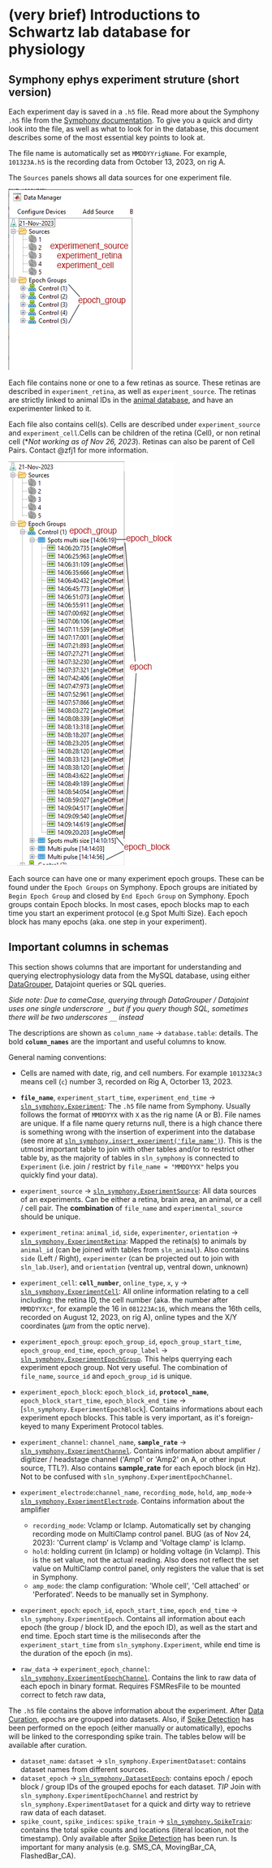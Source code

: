# (very brief) Introductions to Schwartz lab database for physiology

## Symphony ephys experiment struture (short version)
Each experiment day is saved in a `.h5` file. Read more about the Symphony `.h5` file from the [Symphony documentation](https://cafarm.gitbooks.io/symphony/content/File-Format.html).
To give you a quick and dirty look into the file, as well as what to look for in the database, this document describes some of the most essential key points to look at.

The file name is automatically set as `MMDDYYrigName`. For example, `101323A.h5` is the recording data from October 13, 2023, on rig A. 

The `Sources` panels shows all data sources for one experiment file.

![Symphony_1_pic](assets/symphony_1.png)


Each file contains none or one to a few retinas as source. These retinas are described in `experiment_retina`, as well as `experiment_source`. The retinas are strictly linked to animal IDs in the [animal database](), and have an experimenter linked to it.

Each file also contains cell(s). Cells are described under `experiment_source` and `experiment_cell`.Cells can be children of the retina (Cell), or non retinal cell (**Not working as of Nov 26, 2023*).
Retinas can also be parent of Cell Pairs. Contact @zfj1 for more information.

![symphony_2](assets/symphony_2.png)

Each source can have one or many experiment epoch groups. These can be found under the `Epoch Groups` on Symphony. Epoch groups are initiated by `Begin Epoch Group` and closed by `End Epoch Group` on Symphony.
Epoch groups contain Epoch blocks. In most cases, epoch blocks map to each time you start an experiment protocol (e.g Spot Multi Size). Each epoch block has many epochs (aka. one step in your experiment).

## Important columns in schemas

This section shows columns that are important for understanding and querying electrophysiology data from the MySQL database, using either [DataGrouper](DataGrouper.md), Datajoint queries or SQL queries.

*Side note: Due to cameCase, querying through DataGrouper / Datajoint uses one single underscrore `_`, but if you query though SQL, sometimes there will be two underscores `__` instead*

The descriptions are shown as `column_name` -> `database.table`: details. The bold **`column_names`** are the important and useful columns to know.

General naming conventions:
- Cells are named with date, rig, and cell numbers. For example `101323Ac3` means cell (`c`) number 3, recorded on Rig A, Octorber 13, 2023.

- **`file_name`**, `experiment_start_time`, `experiment_end_time` -> [`sln_symphony.Experiment`](./assets/01_sln_symphony_experiment.png): The  `.h5` file name from Symphony. Usually follows the format of `MMDDYYX` with `X` as the rig name (A or B). File names are unique. If a file name query returns null, there is a high chance there is something wrong with the insertion of experiment into the database (see more at [`sln_symphony.insert_experiment('file_name')`]()). This is the utmost important table to join with other tables and/or to restrict other table by, as the majority of tables in `sln_symphony` is connected to `Experiment` (i.e. join / restrict by `file_name = "MMDDYYX"` helps you quickly find your data).
- `experiment_source` -> [`sln_symphony.ExperimentSource`](./assets/02_sln_symphony_%20experiment__source.png): All data sources of an experiments. Can be either a retina, brain area, an animal, or a cell / cell pair. The **combination** of `file_name` and `experimental_source` should be unique. 
- `experiment_retina`: `animal_id`, `side`, `experimenter`, `orientation` -> [`sln_symphony.ExperimentRetina`](./assets/03_sln_symphony_experiment__retina.png): Mapped the retina(s) to animals by `animal_id` (can be joined with tables from `sln_animal`). Also contains `side` (Left / Right), `experimenter` (can be projected out to join with `sln_lab.User`), and `orientation` (ventral up, ventral down, unknown)
- `experiment_cell`: **`cell_number`**, `online_type`, `x`, `y` -> [`sln_symphony.ExperimentCell`](./assets/04_sln_symphony%20_experiment__cell.png): All online information relating to a cell including: the retina ID, the cell number (aka. the number after `MMDDYYXc*`, for example the 16 in `081223Ac16`, which means the 16th cells, recorded on August 12, 2023, on rig A),  online types and the X/Y coordinates ($\mu m$ from the optic nerve). 
- `experiment_epoch_group`: `epoch_group_id`, `epoch_group_start_time`, `epoch_group_end_time`, `epoch_group_label` -> [`sln_symphony.ExperimentEpochGroup`](./assets/05_sln_symphony_experiment__epoch_group.png). This helps querrying each experiment epoch group. Not very useful. The combination of `file_name`, `source_id` and `epoch_group_id` is unique.
- `experiment_epoch_block`: `epoch_block_id`, **`protocol_name`**, `epoch_block_start_time`, `epoch_block_end_time` -> [`sln_symphony.ExperimentEpochBlock`]. Contains informations about each experiment epoch blocks. This table is very important, as it's foreign-keyed to many Experiment Protocol tables. 
- `experiment_channel`: `channel_name`, **`sample_rate`** -> [`sln_symphony.ExperimentChannel`](./assets/06_sln_symphony_experiment__channel.png). Contains information about amplifier / digitizer / headstage channel ('Amp1' or 'Amp2' on A, or other input source, TTL?). Also contains **sample_rate** for each epoch block (in Hz). Not to be confused with `sln_symphony.ExperimentEpochChannel`. 
- `experiment_electrode`:`channel_name`, `recording_mode`, `hold`, `amp_mode`-> [`sln_symphony.ExperimentElectrode`](./assets/07_sln_symphony_experiment__electrode.png). Contains information about the amplifier
  - `recording_mode`: Vclamp or Iclamp. Automatically set by changing recording mode on MultiClamp control panel. BUG (as of Nov 24, 2023): 'Current clamp' is Vclamp and 'Voltage clamp' is Iclamp.
  - `hold`: holding current (in Iclamp) or holding voltage (in Vclamp). This is the set value, not the actual reading. Also does not reflect the set value on MultiClamp control panel, only registers the value that is set in Symphony.
  - `amp_mode`: the clamp configuration: 'Whole cell', 'Cell attached' or 'Perforated'. Needs to be manually set in Symphony. 
- `experiment_epoch`: `epoch_id`, `epoch_start_time`, `epoch_end_time` -> `sln_symphony.ExperimentEpoch`. Contains all information about each epoch (the group / block ID, and the epoch ID), as well as the start and end time. Epoch start time is the miliseconds after the `experiment_start_time` from `sln_symphony.Experiment`, while end time is the duration of the epoch (in ms).
- `raw_data` -> `experiment_epoch_channel`: [`sln_symphony.ExperimentEpochChannel`](./assets/08_sln_symphony.experiment__epoch_channel.png). Contains the link to raw data of each epoch in binary format. Requires FSMResFile to be mounted correct to fetch raw data,

The `.h5` file contains the above information about the experiment. After [Data Curation](), epochs are groupped into datasets. Also, if [Spike Detection]() has been performed on the epoch (either manually or automatically), epochs will be linked to the corresponding spike train.
The tables below will be available after curation.
- `dataset_name`: `dataset` -> `sln_symphony.ExperimentDataset`: contains dataset names from different sources.
- `dataset_epoch` -> [`sln_symphony.DatasetEpoch`](./assets/09_sln_symphony_dataset__epoch.png): contains epoch / epoch block / group IDs of the grouped epochs for each dataset. *TIP* Join with `sln_symphony.ExperimentEpochChannel` and restrict by `sln_symphony.ExperimentDataset` for a quick and dirty way to retrieve raw data of each dataset.
- `spike_count`, `spike_indices`: `spike_train` -> [`sln_symphony.SpikeTrain`](./assets/10_sln_symphony_spike_train.png): contains the total spike counts and locations (literal location, not the timestamp). Only available after [Spike Detection]() has been run. Is important for many analysis (e.g. SMS_CA, MovingBar_CA, FlashedBar_CA).